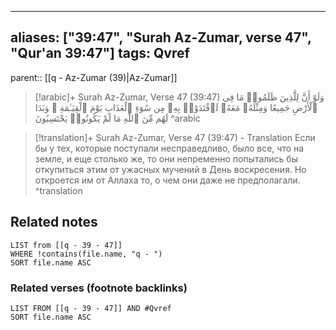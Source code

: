 
---
aliases: ["39:47", "Surah Az-Zumar, verse 47", "Qur'an 39:47"]
tags: Qvref
---

parent:: [[q - Az-Zumar (39)|Az-Zumar]]

> [!arabic]+ Surah Az-Zumar, Verse 47 (39:47)
> <span class="quran-arabic">وَلَوْ أَنَّ لِلَّذِينَ ظَلَمُوا۟ مَا فِى ٱلْأَرْضِ جَمِيعًا وَمِثْلَهُۥ مَعَهُۥ لَٱفْتَدَوْا۟ بِهِۦ مِن سُوٓءِ ٱلْعَذَابِ يَوْمَ ٱلْقِيَـٰمَةِ ۚ وَبَدَا لَهُم مِّنَ ٱللَّهِ مَا لَمْ يَكُونُوا۟ يَحْتَسِبُونَ</span>
^arabic

> [!translation]+ Surah Az-Zumar, Verse 47 (39:47) - Translation
> Если бы у тех, которые поступали несправедливо, было все, что на земле, и еще столько же, то они непременно попытались бы откупиться этим от ужасных мучений в День воскресения. Но откроется им от Аллаха то, о чем они даже не предполагали.
^translation



## Related notes
```dataview
LIST from [[q - 39 - 47]]
WHERE !contains(file.name, "q - ")
SORT file.name ASC
```

### Related verses (footnote backlinks)
```dataview
LIST FROM [[q - 39 - 47]] AND #Qvref
SORT file.name ASC
```


